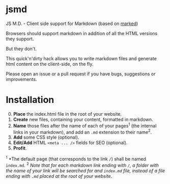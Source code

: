 # jsmd
JS M.D. - Client side support for Markdown (based on [marked](https://github.com/chjj/marked/))

Browsers should support markdown in addition of all the HTML versions they support.

But they don't.

This quick'n'dirty hack allows you to write markdown files and generate html content on the client-side, on the fly.

Please open an issue or a pull request if you have bugs, suggestions or improvements.

Installation
============

0. **Place** the index.html file in the root of your website.
0. **Create** new files, containing your content, formatted in markdown.
0. **Name** those files after the name of each of your pages<sup>1</sup> (the internal links in your markdown), and add an `.md` extension to their name<sup>2</sup>.
0. **Add** some CSS style (optional).
0. **Edit/Add** HTML `<meta ... />` fields for SEO (optional).
0. **Profit**.

<sup>1</sup> *The default page (that corresponds to the link `/`) shall be named `index.md`.
<sup>2</sup> *Note that for each markdown link ending with `/`, a folder with the name of your link will be searched for and `index.md` file, instead of a file ending with `.md` placed at the root of your website*.
